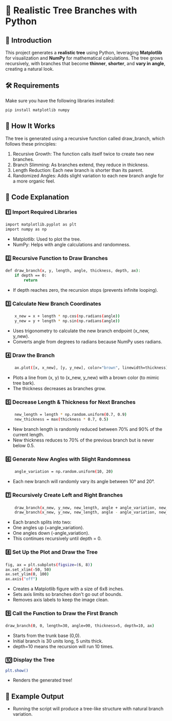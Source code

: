 # 🌳 Realistic Tree Branches with Python

## 📌 Introduction
This project generates a **realistic tree** using Python, leveraging **Matplotlib** for visualization and **NumPy** for mathematical calculations. The tree grows recursively, with branches that become **thinner**, **shorter**, and **vary in angle**, creating a natural look.

## 🛠️ Requirements
Make sure you have the following libraries installed:
```bash
pip install matplotlib numpy
```

## 🚀 How It Works
The tree is generated using a recursive function called draw_branch, which follows these principles:

1. Recursive Growth: The function calls itself twice to create two new branches.
2. Branch Slimming: As branches extend, they reduce in thickness.
3. Length Reduction: Each new branch is shorter than its parent.
4. Randomized Angles: Adds slight variation to each new branch angle for a more organic feel.
   
## 📜 Code Explanation

### 1️⃣ Import Required Libraries
```bash
import matplotlib.pyplot as plt
import numpy as np
```
- Matplotlib: Used to plot the tree.
- NumPy: Helps with angle calculations and randomness.
  
### 2️⃣ Recursive Function to Draw Branches
```bash
def draw_branch(x, y, length, angle, thickness, depth, ax):
    if depth == 0:
        return
```
- If depth reaches zero, the recursion stops (prevents infinite looping).
  
### 3️⃣ Calculate New Branch Coordinates
```bash
    x_new = x + length * np.cos(np.radians(angle))
    y_new = y + length * np.sin(np.radians(angle))
```
- Uses trigonometry to calculate the new branch endpoint (x_new, y_new).
- Converts angle from degrees to radians because NumPy uses radians.
  
### 4️⃣ Draw the Branch
```bash
    ax.plot([x, x_new], [y, y_new], color="brown", linewidth=thickness)
```
- Plots a line from (x, y) to (x_new, y_new) with a brown color (to mimic tree bark).
- The thickness decreases as branches grow.
  
### 5️⃣ Decrease Length & Thickness for Next Branches
```bash
    new_length = length * np.random.uniform(0.7, 0.9)
    new_thickness = max(thickness * 0.7, 0.5)
```
- New branch length is randomly reduced between 70% and 90% of the current length.
- New thickness reduces to 70% of the previous branch but is never below 0.5.

### 6️⃣ Generate New Angles with Slight Randomness
```bash
    angle_variation = np.random.uniform(10, 20)
```
- Each new branch will randomly vary its angle between 10° and 20°.

### 7️⃣ Recursively Create Left and Right Branches
```bash
    draw_branch(x_new, y_new, new_length, angle + angle_variation, new_thickness, depth - 1, ax)
    draw_branch(x_new, y_new, new_length, angle - angle_variation, new_thickness, depth - 1, ax)
```
- Each branch splits into two:
- One angles up (+angle_variation).
- One angles down (-angle_variation).
- This continues recursively until depth = 0.

### 8️⃣ Set Up the Plot and Draw the Tree
```bash
fig, ax = plt.subplots(figsize=(6, 8))
ax.set_xlim(-50, 50)
ax.set_ylim(0, 100)
ax.axis("off")
```
- Creates a Matplotlib figure with a size of 6x8 inches.
- Sets axis limits so branches don't go out of bounds.
- Removes axis labels to keep the image clean.

### 9️⃣ Call the Function to Draw the First Branch
```bash
draw_branch(0, 0, length=30, angle=90, thickness=5, depth=10, ax)
```
- Starts from the trunk base (0,0).
- Initial branch is 30 units long, 5 units thick.
- depth=10 means the recursion will run 10 times.
  
### 🔟 Display the Tree
```bash
plt.show()
```
- Renders the generated tree!

## 🎨 Example Output
- Running the script will produce a tree-like structure with natural branch variation.
